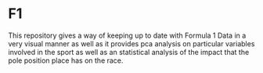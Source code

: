# F1

This repository gives a way of keeping up to date with Formula 1 Data in a very visual manner as well as it provides pca analysis on particular variables involved in the sport as well as an statistical analysis of the impact that the pole position place has on the race.
